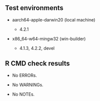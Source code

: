 ## Test environments

  * aarch64-apple-darwin20 (local machine)
     - 4.2.1

  * x86_64-w64-mingw32 (win-builder)
     - 4.1.3, 4.2.2, devel


## R CMD check results

  * No ERRORs.

  * No WARNINGs.

  * No NOTEs.

